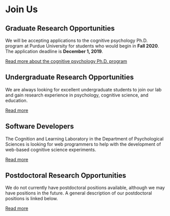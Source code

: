 # Join Us

## Graduate Research Opportunities

We will be accepting applications to the cognitive psychology Ph.D. program at Purdue University for students who would begin in **Fall 2020**. The application deadline is **December 1, 2019**.
        
<a href="http://www.purdue.edu/hhs/psy/graduate/graduate_training_areas/cognitive_psychology/index.html">Read more about the cognitive psychology Ph.D. program</a>


## Undergraduate Research Opportunities

We are always looking for excellent undergraduate students to join our lab and gain research experience in psychology, cognitive science, and education.

<a href="/joinus/psy390/">Read more</a>


## Software Developers

The Cognition and Learning Laboratory in the Department of Psychological Sciences is looking for web programmers to help with the development of web-based cognitive science experiments.

<a href="/joinus/programmers/">Read more</a>


## Postdoctoral Research Opportunities
        
We do not currently have postdoctoral positions available, although we may have positions in the future. A general description of our postdoctoral positions is linked below.

<a href="joinus/postdocs/">Read more</a>